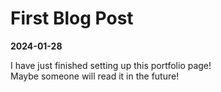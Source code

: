 # First Blog Post
**2024-01-28**

I have just finished setting up this portfolio page!  
Maybe someone will read it in the future!
